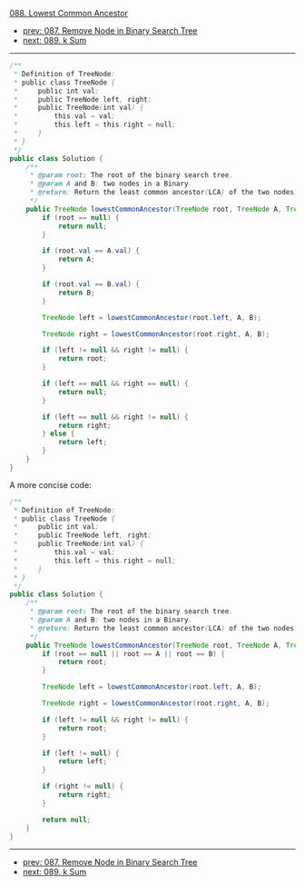 [088. Lowest Common Ancestor](http://www.lintcode.com/problem/lowest-common-ancestor)

- [prev: 087. Remove Node in Binary Search Tree](087-remove-node-in-binary-search-tree.md)
- [next: 089. k Sum](089-k-sum.md)

---

```java
/**
 * Definition of TreeNode:
 * public class TreeNode {
 *     public int val;
 *     public TreeNode left, right;
 *     public TreeNode(int val) {
 *         this.val = val;
 *         this.left = this.right = null;
 *     }
 * }
 */
public class Solution {
    /**
     * @param root: The root of the binary search tree.
     * @param A and B: two nodes in a Binary.
     * @return: Return the least common ancestor(LCA) of the two nodes.
     */
    public TreeNode lowestCommonAncestor(TreeNode root, TreeNode A, TreeNode B) {
        if (root == null) {
            return null;
        }

        if (root.val == A.val) {
            return A;
        }

        if (root.val == B.val) {
            return B;
        }

        TreeNode left = lowestCommonAncestor(root.left, A, B);

        TreeNode right = lowestCommonAncestor(root.right, A, B);

        if (left != null && right != null) {
            return root;
        }

        if (left == null && right == null) {
            return null;
        }

        if (left == null && right != null) {
            return right;
        } else {
            return left;
        }
    }
}
```

A more concise code:

```java
/**
 * Definition of TreeNode:
 * public class TreeNode {
 *     public int val;
 *     public TreeNode left, right;
 *     public TreeNode(int val) {
 *         this.val = val;
 *         this.left = this.right = null;
 *     }
 * }
 */
public class Solution {
    /**
     * @param root: The root of the binary search tree.
     * @param A and B: two nodes in a Binary.
     * @return: Return the least common ancestor(LCA) of the two nodes.
     */
    public TreeNode lowestCommonAncestor(TreeNode root, TreeNode A, TreeNode B) {
        if (root == null || root == A || root == B) {
            return root;
        } 

        TreeNode left = lowestCommonAncestor(root.left, A, B);

        TreeNode right = lowestCommonAncestor(root.right, A, B);

        if (left != null && right != null) {
            return root;
        }

        if (left != null) {
            return left;
        }

        if (right != null) {
            return right;
        }

        return null;
    }
}
```

---

- [prev: 087. Remove Node in Binary Search Tree](087-remove-node-in-binary-search-tree.md)
- [next: 089. k Sum](089-k-sum.md)

